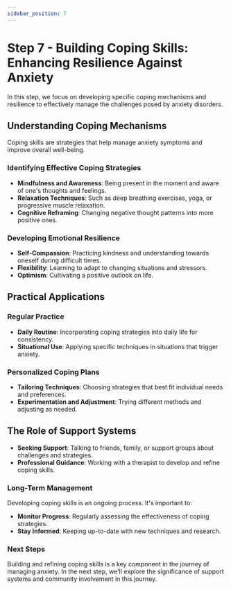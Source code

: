 ```yaml
---
sidebar_position: 7
---
```


# Step 7 - Building Coping Skills: Enhancing Resilience Against Anxiety

In this step, we focus on developing specific coping mechanisms and resilience to effectively manage the challenges posed by anxiety disorders.

## Understanding Coping Mechanisms

Coping skills are strategies that help manage anxiety symptoms and improve overall well-being.

### Identifying Effective Coping Strategies

- **Mindfulness and Awareness**: Being present in the moment and aware of one's thoughts and feelings.
- **Relaxation Techniques**: Such as deep breathing exercises, yoga, or progressive muscle relaxation.
- **Cognitive Reframing**: Changing negative thought patterns into more positive ones.

### Developing Emotional Resilience

- **Self-Compassion**: Practicing kindness and understanding towards oneself during difficult times.
- **Flexibility**: Learning to adapt to changing situations and stressors.
- **Optimism**: Cultivating a positive outlook on life.

## Practical Applications

### Regular Practice

- **Daily Routine**: Incorporating coping strategies into daily life for consistency.
- **Situational Use**: Applying specific techniques in situations that trigger anxiety.

### Personalized Coping Plans

- **Tailoring Techniques**: Choosing strategies that best fit individual needs and preferences.
- **Experimentation and Adjustment**: Trying different methods and adjusting as needed.

## The Role of Support Systems

- **Seeking Support**: Talking to friends, family, or support groups about challenges and strategies.
- **Professional Guidance**: Working with a therapist to develop and refine coping skills.

### Long-Term Management

Developing coping skills is an ongoing process. It's important to:

- **Monitor Progress**: Regularly assessing the effectiveness of coping strategies.
- **Stay Informed**: Keeping up-to-date with new techniques and research.

### Next Steps

Building and refining coping skills is a key component in the journey of managing anxiety. In the next step, we'll explore the significance of support systems and community involvement in this journey.

